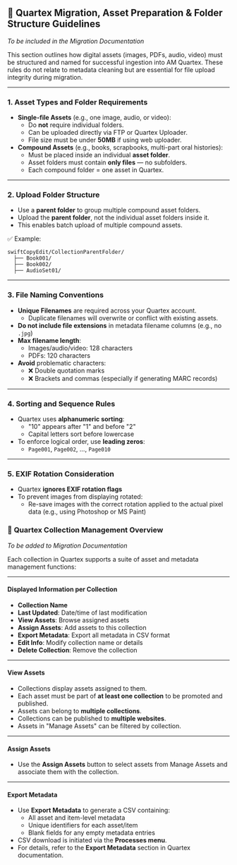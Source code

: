 ## 📁 **Quartex Migration, Asset Preparation & Folder Structure Guidelines**

*To be included in the Migration Documentation*

This section outlines how digital assets (images, PDFs, audio, video) must be structured and named for successful ingestion into AM Quartex. These rules do not relate to metadata cleaning but are essential for file upload integrity during migration.

------

### **1. Asset Types and Folder Requirements**

- **Single-file Assets** (e.g., one image, audio, or video):
  - Do **not** require individual folders.
  - Can be uploaded directly via FTP or Quartex Uploader.
  - File size must be under **50MB** if using web uploader.
- **Compound Assets** (e.g., books, scrapbooks, multi-part oral histories):
  - Must be placed inside an individual **asset folder**.
  - Asset folders must contain **only files** — no subfolders.
  - Each compound folder = one asset in Quartex.

------

### **2. Upload Folder Structure**

- Use a **parent folder** to group multiple compound asset folders.
- Upload the **parent folder**, not the individual asset folders inside it.
- This enables batch upload of multiple compound assets.

✅ Example:

```
swiftCopyEdit/CollectionParentFolder/
  ├── Book001/
  ├── Book002/
  ├── AudioSet01/
```

------

### **3. File Naming Conventions**

- **Unique Filenames** are required across your Quartex account.
  - Duplicate filenames will overwrite or conflict with existing assets.
- **Do not include file extensions** in metadata filename columns (e.g., no `.jpg`)
- **Max filename length**:
  - Images/audio/video: 128 characters
  - PDFs: 120 characters
- **Avoid** problematic characters:
  - ❌ Double quotation marks
  - ❌ Brackets and commas (especially if generating MARC records)

------

### **4. Sorting and Sequence Rules**

- Quartex uses **alphanumeric sorting**:
  - "10" appears after "1" and before "2"
  - Capital letters sort before lowercase
- To enforce logical order, use **leading zeros**:
  - `Page001`, `Page002`, ..., `Page010`

------

### **5. EXIF Rotation Consideration**

- Quartex **ignores EXIF rotation flags**
- To prevent images from displaying rotated:
  - Re-save images with the correct rotation applied to the actual pixel data (e.g., using Photoshop or MS Paint)



### 📂 **Quartex Collection Management Overview**

*To be added to Migration Documentation*

Each collection in Quartex supports a suite of asset and metadata management functions:

------

#### **Displayed Information per Collection**

- **Collection Name**
- **Last Updated**: Date/time of last modification
- **View Assets**: Browse assigned assets
- **Assign Assets**: Add assets to this collection
- **Export Metadata**: Export all metadata in CSV format
- **Edit Info**: Modify collection name or details
- **Delete Collection**: Remove the collection

------

#### **View Assets**

- Collections display assets assigned to them.
- Each asset must be part of **at least one collection** to be promoted and published.
- Assets can belong to **multiple collections**.
- Collections can be published to **multiple websites**.
- Assets in "Manage Assets" can be filtered by collection.

------

#### **Assign Assets**

- Use the **Assign Assets** button to select assets from Manage Assets and associate them with the collection.

------

#### **Export Metadata**

- Use **Export Metadata** to generate a CSV containing:
  - All asset and item-level metadata
  - Unique identifiers for each asset/item
  - Blank fields for any empty metadata entries
- CSV download is initiated via the **Processes menu**.
- For details, refer to the **Export Metadata** section in Quartex documentation.